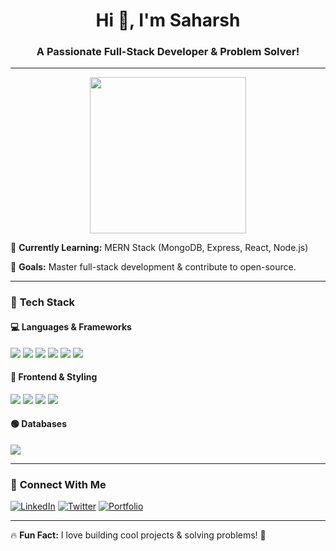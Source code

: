 <h1 align="center">Hi 👋, I'm Saharsh</h1>
<h3 align="center">A Passionate Full-Stack Developer & Problem Solver!</h3>

---

<p align="center">
  <img src="https://camo.githubusercontent.com/a5e9c18e7f1a0431fd04228a283f222f87ff0c7423c071ab6afb7ce86ce4be9c/68747470733a2f2f6f63746f6465782e6769746875622e636f6d2f696d616765732f68756c615f6c6f6f705f6f63746f64657830332e676966" width="250" />
</p>

🌱 **Currently Learning:** MERN Stack (MongoDB, Express, React, Node.js)  

🎯 **Goals:** Master full-stack development & contribute to open-source.  

---

### 🚀 **Tech Stack**
#### 💻 **Languages & Frameworks**  
<p>
  <img src="https://img.shields.io/badge/C-00599C?style=for-the-badge&logo=c&logoColor=white" />
  <img src="https://img.shields.io/badge/C++-00599C?style=for-the-badge&logo=c%2B%2B&logoColor=white" />
  <img src="https://img.shields.io/badge/Java-007396?style=for-the-badge&logo=java&logoColor=white" />
  <img src="https://img.shields.io/badge/JavaScript-F7DF1E?style=for-the-badge&logo=javascript&logoColor=black" />
  <img src="https://img.shields.io/badge/React-61DAFB?style=for-the-badge&logo=react&logoColor=black" />
  <img src="https://img.shields.io/badge/Node.js-43853D?style=for-the-badge&logo=node.js&logoColor=white" />
</p>

#### 🎨 **Frontend & Styling**  
<p>
  <img src="https://img.shields.io/badge/HTML5-E34F26?style=for-the-badge&logo=html5&logoColor=white" />
  <img src="https://img.shields.io/badge/CSS3-1572B6?style=for-the-badge&logo=css3&logoColor=white" />
  <img src="https://img.shields.io/badge/TailwindCSS-38B2AC?style=for-the-badge&logo=tailwind-css&logoColor=white" />
  <img src="https://img.shields.io/badge/Bootstrap-7952B3?style=for-the-badge&logo=bootstrap&logoColor=white" />
</p>

#### 🟢 **Databases**  
<p>
  <img src="https://img.shields.io/badge/PostgreSQL-316192?style=for-the-badge&logo=postgresql&logoColor=white" />
</p>

---

### 🤝 **Connect With Me**
[![LinkedIn](https://img.shields.io/badge/LinkedIn-blue?style=for-the-badge&logo=linkedin)](https://www.linkedin.com/in/your-profile/)
[![Twitter](https://img.shields.io/badge/Twitter-blue?style=for-the-badge&logo=twitter)](https://twitter.com/your-profile/)
[![Portfolio](https://img.shields.io/badge/Portfolio-ff69b4?style=for-the-badge)](https://yourportfolio.com/)

---

🔥 **Fun Fact:** I love building cool projects & solving problems! 🚀
